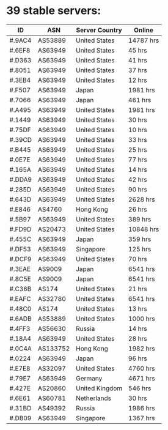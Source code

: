# 39 stable servers:

| ID | ASN | Server Country | Online |
| ------ | ------ | ------ | ------ |
| #.9AC4 | AS53889 | United States | 14787 hrs |
| #.6EF8 | AS63949 | United States | 45 hrs |
| #.D363 | AS63949 | United States | 41 hrs |
| #.8051 | AS63949 | United States | 37 hrs |
| #.3EB4 | AS63949 | United States | 12 hrs |
| #.F507 | AS63949 | Japan | 1981 hrs |
| #.7066 | AS63949 | Japan | 461 hrs |
| #.A495 | AS63949 | United States | 1981 hrs |
| #.1449 | AS63949 | United States | 30 hrs |
| #.75DF | AS63949 | United States | 10 hrs |
| #.39CD | AS63949 | United States | 33 hrs |
| #.B445 | AS63949 | United States | 25 hrs |
| #.0E7E | AS63949 | United States | 77 hrs |
| #.165A | AS63949 | United States | 14 hrs |
| #.DDA9 | AS63949 | United States | 42 hrs |
| #.285D | AS63949 | United States | 90 hrs |
| #.643D | AS63949 | United States | 2628 hrs |
| #.E846 | AS4760 | Hong Kong | 26 hrs |
| #.5B97 | AS63949 | United States | 389 hrs |
| #.FD9D | AS20473 | United States | 10848 hrs |
| #.455C | AS63949 | Japan | 359 hrs |
| #.DF53 | AS63949 | Singapore | 125 hrs |
| #.DCF9 | AS63949 | United States | 70 hrs |
| #.3EAE | AS9009 | Japan | 6541 hrs |
| #.8C5E | AS9009 | Japan | 6541 hrs |
| #.C36B | AS174 | United States | 21 hrs |
| #.EAFC | AS32780 | United States | 6541 hrs |
| #.48C0 | AS174 | United States | 13 hrs |
| #.6ADB | AS53889 | United States | 1000 hrs |
| #.4FF3 | AS56630 | Russia | 14 hrs |
| #.18A4 | AS63949 | United States | 28 hrs |
| #.0C4A | AS133752 | Hong Kong | 1982 hrs |
| #.0224 | AS63949 | Japan | 96 hrs |
| #.E7E8 | AS32097 | United States | 4760 hrs |
| #.79E7 | AS63949 | Germany | 4671 hrs |
| #.427E | AS20860 | United Kingdom | 546 hrs |
| #.6E61 | AS60781 | Netherlands | 30 hrs |
| #.31BD | AS49392 | Russia | 1986 hrs |
| #.DB09 | AS63949 | Singapore | 1367 hrs |

